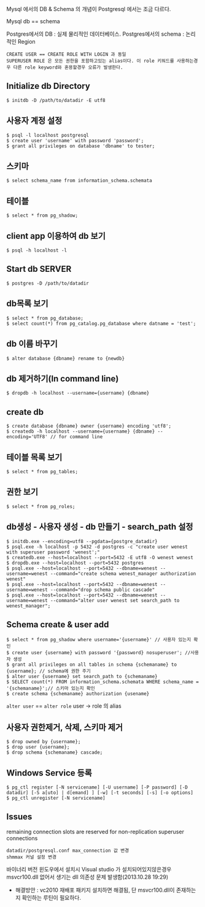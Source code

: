 Mysql 에서의 DB & Schema 의 개념이 Postgresql 에서는 조금 다르다.

Mysql db == schema

Postgres에서의 DB : 실제 물리적인 데이터베이스.
Postgres에서의 schema : 논리적인 Region



	CREATE USER == CREATE ROLE WITH LOGIN 과 동일
    SUPERUSER ROLE 은 모든 권한을 포함하고있는 alias이다. 이 role 키워드를 사용하는경우 다른 role keyword와 혼용할경우 오류가 발생한다.




## Initialize db Directory

	$ initdb -D /path/to/datadir -E utf8

## 사용자 계정 설정

	$ psql -l localhost postgresql
    $ create user 'username' with password 'password';
    $ grant all privileges on database 'dbname' to tester;

## 스키마

	$ select schema_name from information_schema.schemata

## 테이블

	$ select * from pg_shadow;


## client app 이용하여 db 보기

	$ psql -h localhost -l

## Start db SERVER

	$ postgres -D /path/to/datadir


## db목록 보기

	$ select * from pg_database;
    $ select count(*) from pg_catalog.pg_database where datname = 'test';

## db 이름 바꾸기

	$ alter database {dbname} rename to {newdb}

## db 제거하기(In command line)

	$ dropdb -h localhost --username={username} {dbname}

## create db

	$ create database {dbname} owner {username} encoding 'utf8';
    $ createdb -h localhost --username={username} {dbname} --encoding='UTF8' // for command line

## 테이블 목록 보기

	$ select * from pg_tables;

## 권한 보기

	$ select * from pg_roles;

## db생성 - 사용자 생성 - db 만들기 - search_path 설정
	$ initdb.exe --encoding=utf8 --pgdata={postgre_datadir}
    $ psql.exe -h localhost -p 5432 -d postgres -c "create user wenest with superuser password 'wenest';"
	$ createdb.exe --host=localhost --port=5432 -E utf8 -O wenest wenest
    $ dropdb.exe --host=localhost --port=5432 postgres
    $ psql.exe --host=localhost --port=5432 --dbname=wenest --username=wenest --command="create schema wenest_manager authorization wenest"
    $ psql.exe --host=localhost --port=5432 --dbname=wenest --username=wenest --command="drop schema public cascade"
    $ psql.exe --host=localhost --port=5432 --dbname=wenest --username=wenest --command="alter user wenest set search_path to wenest_manager";


## Schema create & user add

	$ select * from pg_shadow where username='{username}' // 사용자 있는지 확인
    $ create user {username} with password '{password} nosuperuser'; //사용자 생성
    $ grant all privileges on all tables in schema {schemaname} to {username}; // schema에 권한 주기
    $ alter user {username} set search_path to {schemaname}
    $ SELECT count(*) FROM information_schema.schemata WHERE schema_name = '{schemaname}';// 스키마 있는지 확인
    $ create schema {schemaname} authorization {usename}

`alter user` == `alter role` user -> role 의 alias

## 사용자 권한제거, 삭제, 스키마 제거

	$ drop owned by {username};
    $ drop user {username};
    $ drop schema {schemaname} cascade;

## Windows Service 등록

	$ pg_ctl register [-N servicename] [-U username] [-P password] [-D datadir] [-S a[uto] | d[emand] ] [-w] [-t seconds] [-s] [-o options]
    $ pg_ctl unregister [-N servicename]

## Issues

remaining connection slots are reserved for non-replication superuser connections


	datadir/postgresql.conf max_connection 값 변경
    shmmax 커널 설정 변경

바이너리 버전 윈도우에서 설치시 Visual studio 가 설치되어있지않은경우 msvcr100.dll 없어서 생기는 dll 의존성 문제 발생함(2013.10.28 19:29)

* 해결방안 : vc2010 재배포 패키지 설치하면 해결됨, 단 msvcr100.dll이 존재하는지 확인하는 루틴이 필요하다. 

